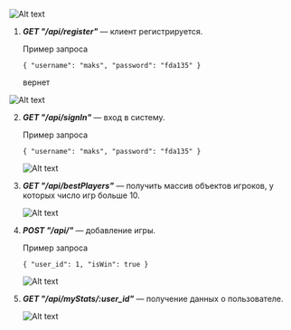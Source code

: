 ![Alt text](imgForReadme/example.png)

1. ***GET "/api/register"*** — клиент регистрируется.<br>

   Пример запроса

    `{
    "username": "maks",
    "password": "fda135"
    }`

    вернет 

![Alt text](imgForReadme/sign.png)


2. ***GET "/api/signIn"*** — вход в систему.<br>

   Пример запроса

    `{
    "username": "maks",
    "password": "fda135"
    }`

    ![Alt text](imgForReadme/login.png)

3. ***GET "/api/bestPlayers"*** — получить массив объектов игроков, у которых число игр больше 10.<br>

    ![Alt text](imgForReadme/bestplay.png)

4. ***POST "/api/"*** — добавление игры.<br>

   Пример запроса

    `{
    "user_id": 1,
    "isWin": true
    }`

    ![Alt text](imgForReadme/newgame.png)

5.  ***GET "/api/myStats/:user_id"*** — получение данных о пользователе.<br>

    ![Alt text](imgForReadme/mystat.png)